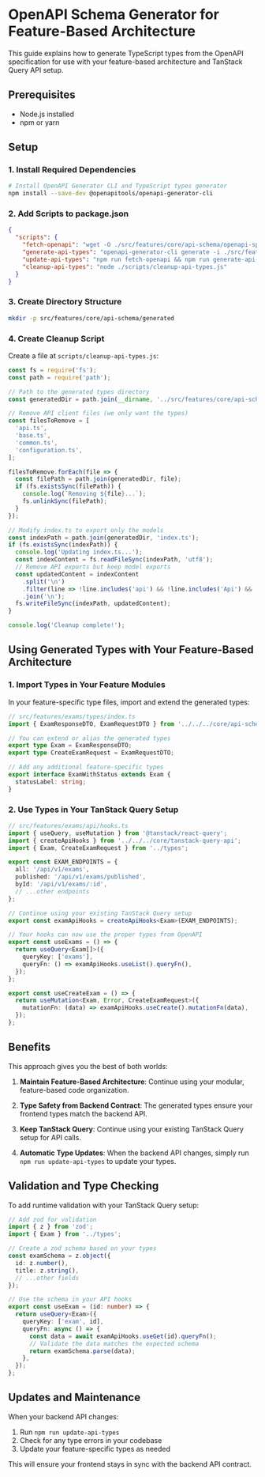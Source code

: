 # OpenAPI Schema Generator for Feature-Based Architecture

This guide explains how to generate TypeScript types from the OpenAPI specification for use with your feature-based architecture and TanStack Query API setup.

## Prerequisites

- Node.js installed
- npm or yarn

## Setup

### 1. Install Required Dependencies

```bash
# Install OpenAPI Generator CLI and TypeScript types generator
npm install --save-dev @openapitools/openapi-generator-cli
```

### 2. Add Scripts to package.json

```json
{
  "scripts": {
    "fetch-openapi": "wget -O ./src/features/core/api-schema/openapi-spec.json http://localhost:8080/api/openapi/download-spec",
    "generate-api-types": "openapi-generator-cli generate -i ./src/features/core/api-schema/openapi-spec.json -g typescript -o ./src/features/core/api-schema/generated --global-property models,supportingFiles=index.ts --additional-properties=modelPropertyNaming=original,enumPropertyNaming=original,useSingleRequestParameter=false",
    "update-api-types": "npm run fetch-openapi && npm run generate-api-types && npm run cleanup-api-types",
    "cleanup-api-types": "node ./scripts/cleanup-api-types.js"
  }
}
```

### 3. Create Directory Structure

```bash
mkdir -p src/features/core/api-schema/generated
```

### 4. Create Cleanup Script

Create a file at `scripts/cleanup-api-types.js`:

```javascript
const fs = require('fs');
const path = require('path');

// Path to the generated types directory
const generatedDir = path.join(__dirname, '../src/features/core/api-schema/generated');

// Remove API client files (we only want the types)
const filesToRemove = [
  'api.ts',
  'base.ts',
  'common.ts',
  'configuration.ts',
];

filesToRemove.forEach(file => {
  const filePath = path.join(generatedDir, file);
  if (fs.existsSync(filePath)) {
    console.log(`Removing ${file}...`);
    fs.unlinkSync(filePath);
  }
});

// Modify index.ts to export only the models
const indexPath = path.join(generatedDir, 'index.ts');
if (fs.existsSync(indexPath)) {
  console.log('Updating index.ts...');
  const indexContent = fs.readFileSync(indexPath, 'utf8');
  // Remove API exports but keep model exports
  const updatedContent = indexContent
    .split('\n')
    .filter(line => !line.includes('api') && !line.includes('Api') && !line.includes('configuration'))
    .join('\n');
  fs.writeFileSync(indexPath, updatedContent);
}

console.log('Cleanup complete!');
```

## Using Generated Types with Your Feature-Based Architecture

### 1. Import Types in Your Feature Modules

In your feature-specific type files, import and extend the generated types:

```typescript
// src/features/exams/types/index.ts
import { ExamResponseDTO, ExamRequestDTO } from '../../../core/api-schema/generated';

// You can extend or alias the generated types
export type Exam = ExamResponseDTO;
export type CreateExamRequest = ExamRequestDTO;

// Add any additional feature-specific types
export interface ExamWithStatus extends Exam {
  statusLabel: string;
}
```

### 2. Use Types in Your TanStack Query Setup

```typescript
// src/features/exams/api/hooks.ts
import { useQuery, useMutation } from '@tanstack/react-query';
import { createApiHooks } from '../../../core/tanstack-query-api';
import { Exam, CreateExamRequest } from '../types';

export const EXAM_ENDPOINTS = {
  all: '/api/v1/exams',
  published: '/api/v1/exams/published',
  byId: '/api/v1/exams/:id',
  // ...other endpoints
};

// Continue using your existing TanStack Query setup
export const examApiHooks = createApiHooks<Exam>(EXAM_ENDPOINTS);

// Your hooks can now use the proper types from OpenAPI
export const useExams = () => {
  return useQuery<Exam[]>({
    queryKey: ['exams'],
    queryFn: () => examApiHooks.useList().queryFn(),
  });
};

export const useCreateExam = () => {
  return useMutation<Exam, Error, CreateExamRequest>({
    mutationFn: (data) => examApiHooks.useCreate().mutationFn(data),
  });
};
```

## Benefits

This approach gives you the best of both worlds:

1. **Maintain Feature-Based Architecture**: Continue using your modular, feature-based code organization.

2. **Type Safety from Backend Contract**: The generated types ensure your frontend types match the backend API.

3. **Keep TanStack Query**: Continue using your existing TanStack Query setup for API calls.

4. **Automatic Type Updates**: When the backend API changes, simply run `npm run update-api-types` to update your types.

## Validation and Type Checking

To add runtime validation with your TanStack Query setup:

```typescript
// Add zod for validation
import { z } from 'zod';
import { Exam } from '../types';

// Create a zod schema based on your types
const examSchema = z.object({
  id: z.number(),
  title: z.string(),
  // ...other fields
});

// Use the schema in your API hooks
export const useExam = (id: number) => {
  return useQuery<Exam>({
    queryKey: ['exam', id],
    queryFn: async () => {
      const data = await examApiHooks.useGet(id).queryFn();
      // Validate the data matches the expected schema
      return examSchema.parse(data);
    },
  });
};
```

## Updates and Maintenance

When your backend API changes:

1. Run `npm run update-api-types`
2. Check for any type errors in your codebase
3. Update your feature-specific types as needed

This will ensure your frontend stays in sync with the backend API contract.
